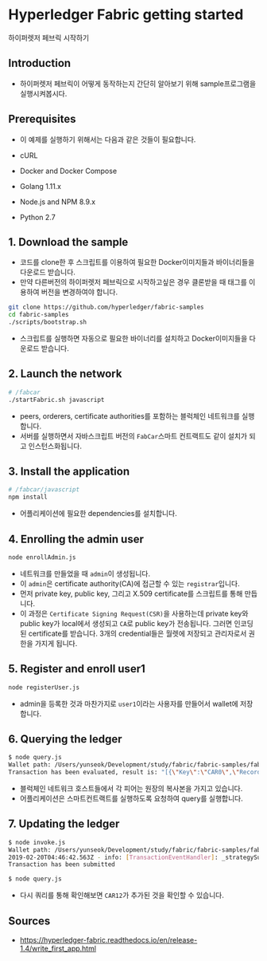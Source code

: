 # Hyperledger Fabric getting started

하이퍼렛저 페브릭 시작하기

## Introduction

* 하이퍼렛저 페브릭이 어떻게 동작하는지 간단히 알아보기 위해 sample프로그램을
  실행시켜봅시다.

## Prerequisites

* 이 예제를 실행하기 위해서는 다음과 같은 것들이 필요합니다.

* cURL
* Docker and Docker Compose
* Golang 1.11.x
* Node.js and NPM 8.9.x
* Python 2.7

## 1. Download the sample

* 코드를 clone한 후 스크립트를 이용하여 필요한 Docker이미지들과 바이너리들을
  다운로드 받습니다.
* 만약 다른버전의 하이퍼렛저 페브릭으로 시작하고싶은 경우 클론받을 때 태그를
  이용하여 버전을 변경하여야 합니다.

```bash
git clone https://github.com/hyperledger/fabric-samples
cd fabric-samples
./scripts/bootstrap.sh
```

* 스크립트를 실행하면 자동으로 필요한 바이너리를 설치하고 Docker이미지들을
  다운로드 받습니다.

## 2. Launch the network

```bash
# /fabcar
./startFabric.sh javascript
```

* peers, orderers, certificate authorities를 포함하는 블럭체인 네트워크를
  실행합니다.
* 서버를 실행하면서 자바스크립트 버전의 `FabCar`스마트 컨트랙트도 같이
  설치가 되고 인스턴스화됩니다.

## 3. Install the application

```bash
# /fabcar/javascript
npm install
```

* 어플리케이션에 필요한 dependencies를 설치합니다.

## 4. Enrolling the admin user

```bash
node enrollAdmin.js
```

* 네트워크를 만들었을 때 `admin`이 생성됩니다.
* 이 `admin`은 certificate authority(CA)에 접근할 수 있는 `registrar`입니다.
* 먼저 private key, public key, 그리고 X.509 certificate를 스크립트를 통해
  만듭니다.
* 이 과정은 `Certificate Signing Request(CSR)`을 사용하는데 private key와
  public key가 local에서 생성되고 `CA`로 public key가 전송됩니다. 그러면 인코딩
  된 certificate를 받습니다. 3개의 credential들은 월렛에 저장되고 관리자로서
  권한을 가지게 됩니다.

## 5. Register and enroll user1

```bash
node registerUser.js
```

* admin을 등록한 것과 마찬가지로 `user1`이라는 사용자를 만들어서 wallet에
  저장합니다.

## 6. Querying the ledger

```bash
$ node query.js
Wallet path: /Users/yunseok/Development/study/fabric/fabric-samples/fabcar/javascript/wallet
Transaction has been evaluated, result is: "[{\"Key\":\"CAR0\",\"Record\":{\"color\":\"blue\",\"docType\":\"car\",\"make\":\"Toyota\",\"model\":\"Prius\",\"owner\":\"Tomoko\"}},{\"Key\":\"CAR1\",\"Record\":{\"color\":\"red\",\"docType\":\"car\",\"make\":\"Ford\",\"model\":\"Mustang\",\"owner\":\"Brad\"}},{\"Key\":\"CAR2\",\"Record\":{\"color\":\"green\",\"docType\":\"car\",\"make\":\"Hyundai\",\"model\":\"Tucson\",\"owner\":\"Jin Soo\"}},{\"Key\":\"CAR3\",\"Record\":{\"color\":\"yellow\",\"docType\":\"car\",\"make\":\"Volkswagen\",\"model\":\"Passat\",\"owner\":\"Max\"}},{\"Key\":\"CAR4\",\"Record\":{\"color\":\"black\",\"docType\":\"car\",\"make\":\"Tesla\",\"model\":\"S\",\"owner\":\"Adriana\"}},{\"Key\":\"CAR5\",\"Record\":{\"color\":\"purple\",\"docType\":\"car\",\"make\":\"Peugeot\",\"model\":\"205\",\"owner\":\"Michel\"}},{\"Key\":\"CAR6\",\"Record\":{\"color\":\"white\",\"docType\":\"car\",\"make\":\"Chery\",\"model\":\"S22L\",\"owner\":\"Aarav\"}},{\"Key\":\"CAR7\",\"Record\":{\"color\":\"violet\",\"docType\":\"car\",\"make\":\"Fiat\",\"model\":\"Punto\",\"owner\":\"Pari\"}},{\"Key\":\"CAR8\",\"Record\":{\"color\":\"indigo\",\"docType\":\"car\",\"make\":\"Tata\",\"model\":\"Nano\",\"owner\":\"Valeria\"}},{\"Key\":\"CAR9\",\"Record\":{\"color\":\"brown\",\"docType\":\"car\",\"make\":\"Holden\",\"model\":\"Barina\",\"owner\":\"Shotaro\"}}]"
```

* 블럭체인 네트워크 호스트들에서 각 피어는 원장의 복사본을 가지고 있습니다.
* 어플리케이션은 스마트컨트랙트를 실행하도록 요청하여 query를 실행합니다.

## 7. Updating the ledger

```bash
$ node invoke.js
Wallet path: /Users/yunseok/Development/study/fabric/fabric-samples/fabcar/javascript/wallet
2019-02-20T04:46:42.563Z - info: [TransactionEventHandler]: _strategySuccess: strategy success for transaction "67384838d98b6d5953e0268ee16964d8f02751df28eea847deb449d91982a156"
Transaction has been submitted
```

```bash
$ node query.js
```

* 다시 쿼리를 통해 확인해보면 `CAR12`가 추가된 것을 확인할 수 있습니다.

## Sources

* <https://hyperledger-fabric.readthedocs.io/en/release-1.4/write_first_app.html>
